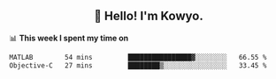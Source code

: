 <h2 align="center">👋 Hello! I'm Kowyo.</h2>

📊 **This week I spent my time on**
<!--START_SECTION:waka-->

```txt
MATLAB        54 mins         ████████████████▓░░░░░░░░   66.55 %
Objective-C   27 mins         ████████▒░░░░░░░░░░░░░░░░   33.45 %
```

<!--END_SECTION:waka-->


